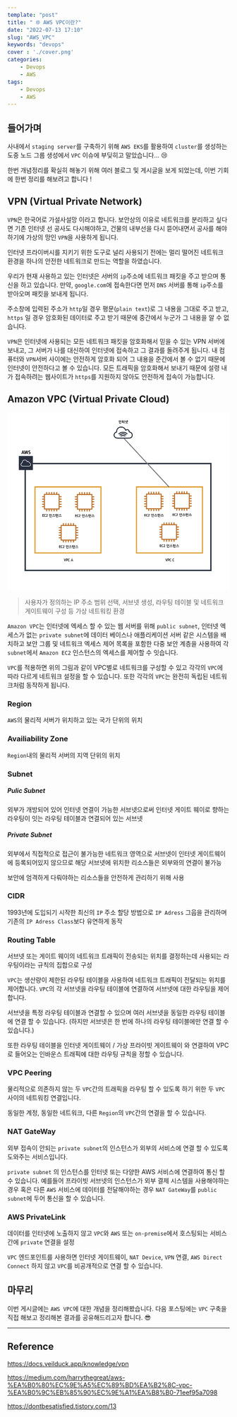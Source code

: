 ```yaml
---
template: "post"
title: " 🌐 AWS VPC이란?"
date: "2022-07-13 17:10"
slug: "AWS_VPC"
keywords: "devops"
cover : './cover.png'
categories: 
    - Devops
    - AWS
tags:
    - Devops
    - AWS
---
```




## 들어가며

사내에서 `staging server`를 구축하기 위해 `AWS EKS`를 활용하여 `cluster`를 생성하는 도중 노드 그룹 생성에서 `VPC` 이슈에 부딪히고 말았습니다...    😢

한번 개념정리를 확실히 해놓기 위해 여러 블로그 및 게시글을 보게 되었는데, 이번 기회에 한번 정리를 해보려고 합니다 !


## VPN (Virtual Private Network)

`VPN`은 한국어로 가설사설망 이라고 합니다. 보안상의 이유로 네트워크를 분리하고 싶다면 기존 인터넷 선 공사도 다시해야하고, 건물의 내부선을 다시 뜯어내면서 공사를 해야하기에 가상의 망인 `VPN`을 사용하게 됩니다.

인터넷 프라이버시를 지키기 위한 도구로 널리 사용되기 전에는 멀리 떨어진 네트워크 환경을 하나의 안전한 네트워크로 만드는 역할을 하였습니다.

우리가 현재 사용하고 있는 인터넷은 서버의 `ip`주소에 네트워크 패킷을 주고 받으며 통신을 하고 있습니다. 만약, `google.com`에 접속한다면 먼저 `DNS` 서버를 통해 `ip`주소를 받아오며 패킷을 보내게 됩니다.

주소창에 입력된 주소가 `http`일 경우 평문(`plain text`)로 그 내용을 그대로 주고 받고, `https` 일 경우 암호화된 데이터로 주고 받기 때문에 중간에서 누군가 그 내용을 알 수 없습니다. 

`VPN`은 인터넷에 사용되는 모든 네트워크 패킷을 암호화해서 믿을 수 있는 VPN 서버에 보내고, 그 서버가 나를 대신하여 인터넷에 접속하고 그 결과를 돌려주게 됩니다. 내 컴퓨터와 `VPN`서버 사이에는 안전하게 암호화 되어 그 내용을 준간에서 볼 수 없기 때문에 인터넷이 안전하다고 볼 수 있습니다. 모든 트래픽을 암호화해서 보내기 때문에 설령 내가 접속하려는 웹사이트가 `https`를 지원하지 않아도 안전하게 접속이 가능합니다.

## Amazon VPC (Virtual Private Cloud)

![vpc](./vpc.png)

> 사용자가 정의하는 IP 주소 범위 선택, 서브넷 생성, 라우팅 테이블 및 네트워크 게이트웨이 구성 등 가상 네트워킹 환경

`Amazon VPC`는 인터넷에 엑세스 할 수 있는 웹 서버를 위해 `public subnet`, 인터넷 엑세스가 없는 `private subnet`에 데이터 베이스나 애플리케이션 서버 같은 시스템을 배치하고 보안 그룹 및 네트워크 엑세스 제어 목록을 포함한 다중 보안 계층을 사용하여 각 `subnet`에서 `Amazon EC2` 인스턴스의 엑세스를 제어할 수 잇습니다.

`VPC`를 적용하면 위의 그림과 같이 VPC별로 네트워크를 구성할 수 있고 각각의 `VPC`에 따라 다르게 네트워크 설정을 할 수 있습니다. 또한 각각의 `VPC`는 완전히 독립된 네트워크처럼 동작하게 됩니다.


### Region
`AWS`의 물리적 서버가 위치하고 있는 국가 단위의 위치

### Availiability Zone
`Region`내의 물리적 서버의 지역 단위의 위치

### Subnet

##### Pulic Subnet

외부가 개방되어 있어 인터넷 연결이 가능한 서브넷으로써 인터넷 게이트 웨이로 향하는 라우팅이 잇는 라우팅 테이블과 연결되어 있는 서브넷

##### Private Subnet

외부에서 직접적으로 접근이 불가능한 네트워크 영역으로 서브넷이 인터넷 게이트웨이에 등록되어있지 않으므로 해당 서브넷에 위치한 리소스들은 외부와의 연결이 불가능

보안에 엄격하게 다뤄야하는 리소스들을 안전하게 관리하기 위해 사용


### CIDR
1993년에 도입되기 시작한 최신의 `IP` 주소 할당 방법으로 `IP Adress` 그웁을 관리하며 기존의 `IP Adress Class`보다 유연하게 동작


###  Routing Table
서브넷 또는 게이트 웨이의 네트워크 트래픽이 전송되는 위치를 결정하는데 사용되는 라우팅이라는 규칙의 집합으로 구성

`VPC`는 생산량이 제한된 라우팅 테이블을 사용하여 네트워크 트래픽이 전달되는 위치를 제어합니다. `VPC`의 각 서브넷을 라우팅 테이블에 연결하여 서브넷에 대한 라우팅을 제어합니다. 

서브넷을 특정 라우팅 테이블과 연결할 수 있으며 여러 서브넷을 동일한 라우팅 테이블에 연결 할 수 있습니다. (하지만 서브넷은 한 번에 하나의 라우팅 테이블에만 연결 할 수 있습니다.)

또한 라우팅 테이블을 인터넷 게이트웨이 / 가상 프라이빗 게이트웨이 와 연결하여 VPC로 들어오는 인바운스 트래픽에 대한 라우팅 규칙을 정할 수 있습니다.

### VPC Peering
물리적으로 의존하지 않는 두 `VPC`간의 트래픽을 라우팅 할 수 있도록 하기 위한 두 `VPC` 사이의 네트워킹 연결입니다.

동일한 계정, 동일한 네트워크, 다른 `Region`의 `VPC`간의 연결을 할 수 있습니다.

### NAT GateWay

외부 접속이 안되는 `private subnet`의 인스턴스가 외부의 서비스에 연결 할 수 있도록 도와주는 서비스입니다.

`private subnet` 의 인스턴스를 인터넷 또는 다양한 AWS 서비스에 연결하여 통신 할 수 있습니다. 예를들어 프라이빗 서브넷의 인스턴스가 외부 결제 시스템을 사용해야하는 경우 혹은 다른 `AWS` 서비스에 데이터를 전달해야하는 경우 `NAT GateWay`를 `public subnet`에 두어 통신을 할 수 있습니다.

### AWS PrivateLink
데이터를 인터넷에 노출하지 않고 `VPC`와 `AWS` 또는 `on-premise`에서 호스팅되는 서비스 간에 `private` 연결을 설정

`VPC` 엔드포인트를 사용하면 인터넷 게이트웨이, `NAT Device`, `VPN` 연결, `AWS Direct Connect` 하지 않고 `VPC`를 비공개적으로 연결 할 수 있습니다.




## 마무리
이번 게시글에는 `AWS VPC`에 대한 개념을 정리해봤습니다. 다음 포스팅에는 `VPC` 구축을 직접 해보고 정리해본 결과를 공유해드리고자 합니다. 😎


---

## Reference

https://docs.veilduck.app/knowledge/vpn


https://medium.com/harrythegreat/aws-%EA%B0%80%EC%9E%A5%EC%89%BD%EA%B2%8C-vpc-%EA%B0%9C%EB%85%90%EC%9E%A1%EA%B8%B0-71eef95a7098

https://dontbesatisfied.tistory.com/13
